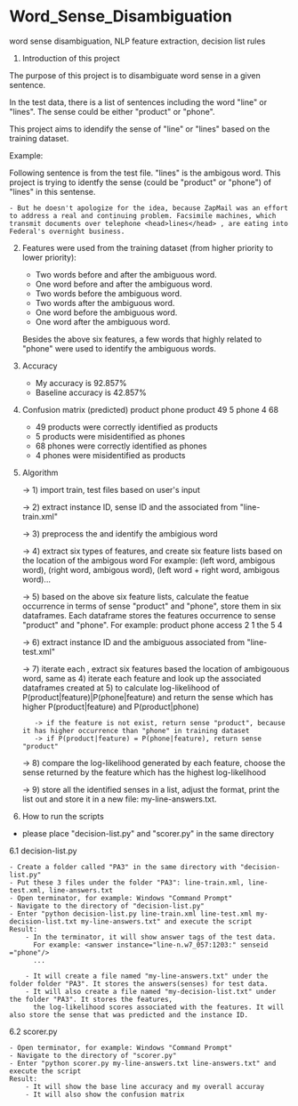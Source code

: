 # Word_Sense_Disambiguation
word sense disambiguation, NLP feature extraction, decision list rules

1. Introduction of this project

  The purpose of this project is to disambiguate word sense in a given sentence.

  In the test data, there is a list of sentences including the word "line" or "lines". 
  The sense could be either "product" or "phone". 

  This project aims to idendify the sense of "line" or "lines" based on the training dataset. 

  Example: 

  Following sentence is from the test file. "lines" is the ambigous word. This project is trying to identfy the sense (could be "product" or "phone") of "lines" in this sentense. 

    - But he doesn't apologize for the idea, because ZapMail was an effort to address a real and continuing problem. Facsimile machines, which transmit documents over telephone <head>lines</head> , are eating into Federal's overnight business.
  

2.  Features were used from the training dataset (from higher priority to lower priority):

    - Two words before and after the ambiguous word.
    - One word before and after the ambiguous word.
    - Two words before the ambiguous word.        
    - Two words after the ambiguous word.    
    - One word before the ambiguous word.
    - One word after the ambiguous word.
    
    Besides the above six features, a few words that highly related to "phone" were used to identify the ambiguous words.

3. Accuracy
    - My accuracy is 92.857%
    - Baseline accuracy is 42.857%
    
4. Confusion matrix
                           (predicted)
                        product    phone
            product        49        5
            phone           4        68
    
    - 49 products were correctly identified as products     
    - 5 products were misidentified as phones
    - 68 phones were correctly identified as phones
    - 4 phones were misidentified as products


5. Algorithm 

    -> 1) import train, test files based on user's input
    
    -> 2) extract instance ID, sense ID and the associated <context> from "line-train.xml"
    
    -> 3) preprocess the <context> and identify the ambigious word
    
    -> 4) extract six types of features, and create six feature lists based on the location of the ambigous word
             For example: (left word, ambigous word), (right word, ambigous word), (left word + right word, ambigous word)...
        
    -> 5) based on the above six feature lists, calculate the featue occurrence in terms of sense "product" and "phone", 
          store them in six dataframes. Each dataframe stores the features occurrence to sense "product" and "phone". 
              For example:
                            product    phone
                   access      2         1
                   the         5         4
    
    -> 6) extract instance ID and the ambiguous associated <context> from "line-test.xml"
    
    -> 7) iterate each <context>, extract six features based the location of ambigouous word, same as 4)
          iterate each feature and look up the associated dataframes created at 5) to calculate log-likelihood of P(product|feature)|P(phone|feature) and return the sense which has higher P(product|feature) and P(product|phone)
  
          -> if the feature is not exist, return sense "product", because it has higher occurrence than "phone" in training dataset
          -> if P(product|feature) = P(phone|feature), return sense "product"
    
    -> 8) compare the log-likelihood generated by each feature, choose the sense returned by the feature which has the highest log-likelihood
    
    -> 9) store all the identified senses in a list, adjust the format, print the list out and store it in a new file: my-line-answers.txt. 

6. How to run the scripts

  - please place "decision-list.py" and "scorer.py" in the same directory
    
6.1 decision-list.py

    - Create a folder called "PA3" in the same directory with "decision-list.py"
    - Put these 3 files under the folder "PA3": line-train.xml, line-test.xml, line-answers.txt
    - Open terminator, for example: Windows "Command Prompt"
    - Navigate to the directory of "decision-list.py"
    - Enter "python decision-list.py line-train.xml line-test.xml my-decision-list.txt my-line-answers.txt" and execute the script
    Result: 
        - In the terminator, it will show answer tags of the test data.
          For example: <answer instance="line-n.w7_057:1203:" senseid ="phone"/>
          ...
          
        - It will create a file named "my-line-answers.txt" under the folder folder "PA3". It stores the answers(senses) for test data.
        - It will also create a file named "my-decision-list.txt" under the folder "PA3". It stores the features,
          the log-likelihood scores associated with the features. It will also store the sense that was predicted and the instance ID. 

6.2 scorer.py

    - Open terminator, for example: Windows "Command Prompt"
    - Navigate to the directory of "scorer.py"
    - Enter "python scorer.py my-line-answers.txt line-answers.txt" and execute the script
    Result: 
        - It will show the base line accuracy and my overall accuray 
        - It will also show the confusion matrix 
